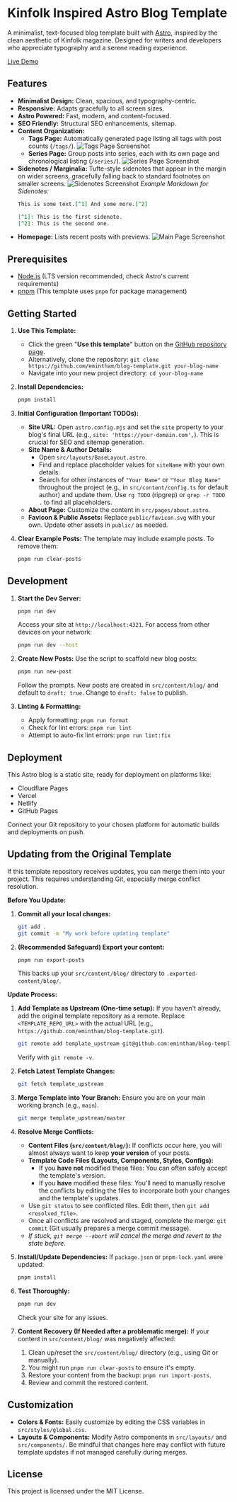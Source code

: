 # Kinfolk Inspired Astro Blog Template

A minimalist, text-focused blog template built with [Astro](https://astro.build/),
inspired by the clean aesthetic of Kinfolk magazine. Designed for writers and developers
who appreciate typography and a serene reading experience.

[Live Demo](https://emintham.com)

## Features

* **Minimalist Design:** Clean, spacious, and typography-centric.
* **Responsive:** Adapts gracefully to all screen sizes.
* **Astro Powered:** Fast, modern, and content-focused.
* **SEO Friendly:** Structural SEO enhancements, sitemap.
* **Content Organization:**
    * **Tags Page:** Automatically generated page listing all tags with post counts (`/tags/`).
        ![Tags Page Screenshot](screenshots/IMG_0029.PNG)
    * **Series Page:** Group posts into series, each with its own page and chronological listing (`/series/`).
        ![Series Page Screenshot](screenshots/IMG_0030.PNG)
* **Sidenotes / Marginalia:** Tufte-style sidenotes that appear in the margin on wider screens, gracefully falling back to standard footnotes on smaller screens.
    ![Sidenotes Screenshot](screenshots/IMG_0032.jpeg)
    *Example Markdown for Sidenotes:*
    ```markdown
    This is some text.[^1] And some more.[^2]

    [^1]: This is the first sidenote.
    [^2]: This is the second one.
    ```
* **Homepage:** Lists recent posts with previews.
    ![Main Page Screenshot](screenshots/IMG_0028.PNG)

## Prerequisites

* [Node.js](https://nodejs.org/) (LTS version recommended, check Astro's current requirements)
* [pnpm](https://pnpm.io/installation) (This template uses `pnpm` for package management)

## Getting Started

1.  **Use This Template:**
    * Click the green "**Use this template**" button on the [GitHub repository page](https://github.com/emintham/blog-template).
    * Alternatively, clone the repository: `git clone https://github.com/emintham/blog-template.git your-blog-name`
    * Navigate into your new project directory: `cd your-blog-name`

2.  **Install Dependencies:**
    ```bash
    pnpm install
    ```

3.  **Initial Configuration (Important TODOs):**
    * **Site URL:** Open `astro.config.mjs` and set the `site` property to your blog's final URL (e.g., `site: 'https://your-domain.com',`). This is crucial for SEO and sitemap generation.
    * **Site Name & Author Details:**
        * Open `src/layouts/BaseLayout.astro`.
        * Find and replace placeholder values for `siteName` with your own details.
        * Search for other instances of `"Your Name"` or `"Your Blog Name"` throughout the project (e.g., in `src/content/config.ts` for default author) and update them. Use `rg TODO` (ripgrep) or `grep -r TODO .` to find all placeholders.
    * **About Page:** Customize the content in `src/pages/about.astro`.
    * **Favicon & Public Assets:** Replace `public/favicon.svg` with your own. Update other assets in `public/` as needed.

4.  **Clear Example Posts:**
    The template may include example posts. To remove them:
    ```bash
    pnpm run clear-posts
    ```

## Development

1.  **Start the Dev Server:**
    ```bash
    pnpm run dev
    ```
    Access your site at `http://localhost:4321`. For access from other devices on your network:
    ```bash
    pnpm run dev --host
    ```

2.  **Create New Posts:**
    Use the script to scaffold new blog posts:
    ```bash
    pnpm run new-post
    ```
    Follow the prompts. New posts are created in `src/content/blog/` and default
    to `draft: true`. Change to `draft: false` to publish.

3.  **Linting & Formatting:**
    * Apply formatting: `pnpm run format`
    * Check for lint errors: `pnpm run lint`
    * Attempt to auto-fix lint errors: `pnpm run lint:fix`

## Deployment

This Astro blog is a static site, ready for deployment on platforms like:
* Cloudflare Pages
* Vercel
* Netlify
* GitHub Pages

Connect your Git repository to your chosen platform for automatic builds and deployments on push.

## Updating from the Original Template

If this template repository receives updates, you can merge them into your project.
This requires understanding Git, especially merge conflict resolution.

**Before You Update:**
1.  **Commit all your local changes:**
    ```bash
    git add .
    git commit -m "My work before updating template"
    ```
2.  **(Recommended Safeguard) Export your content:**
    ```bash
    pnpm run export-posts
    ```
    This backs up your `src/content/blog/` directory to `.exported-content/blog/`.

**Update Process:**

1.  **Add Template as Upstream (One-time setup):**
    If you haven't already, add the original template repository as a remote. Replace `<TEMPLATE_REPO_URL>` with the actual URL (e.g., `https://github.com/emintham/blog-template.git`).
    ```bash
    git remote add template_upstream git@github.com:emintham/blog-template.git
    ```
    Verify with `git remote -v`.

2.  **Fetch Latest Template Changes:**
    ```bash
    git fetch template_upstream
    ```

3.  **Merge Template into Your Branch:**
    Ensure you are on your main working branch (e.g., `main`).
    ```bash
    git merge template_upstream/master
    ```

4.  **Resolve Merge Conflicts:**
    * **Content Files (`src/content/blog/`):** If conflicts occur here, you will almost always want to keep **your version** of your posts.
    * **Template Code Files (Layouts, Components, Styles, Configs):**
        * If you **have not** modified these files: You can often safely accept the template's version.
        * If you **have** modified these files: You'll need to manually resolve the conflicts by editing the files to incorporate both your changes and the template's updates.
    * Use `git status` to see conflicted files. Edit them, then `git add <resolved_file>`.
    * Once all conflicts are resolved and staged, complete the merge: `git commit` (Git usually prepares a merge commit message).
    * *If stuck, `git merge --abort` will cancel the merge and revert to the state before.*

5.  **Install/Update Dependencies:**
    If `package.json` or `pnpm-lock.yaml` were updated:
    ```bash
    pnpm install
    ```

6.  **Test Thoroughly:**
    ```bash
    pnpm run dev
    ```
    Check your site for any issues.

7.  **Content Recovery (If Needed after a problematic merge):**
    If your content in `src/content/blog/` was negatively affected:
    1.  Clean up/reset the `src/content/blog/` directory (e.g., using Git or manually).
    2.  You might run `pnpm run clear-posts` to ensure it's empty.
    3.  Restore your content from the backup: `pnpm run import-posts`.
    4.  Review and commit the restored content.

## Customization

* **Colors & Fonts:** Easily customize by editing the CSS variables in `src/styles/global.css`.
* **Layouts & Components:** Modify Astro components in `src/layouts/` and `src/components/`. Be mindful that changes here may conflict with future template updates if not managed carefully during merges.

## License

This project is licensed under the MIT License.
